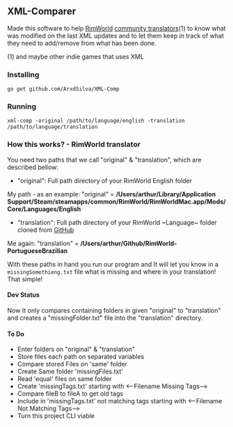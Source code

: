 ## XML-Comparer
Made this software to help [RimWorld](http://rimworldgame.com/) [community translators](https://github.com/ludeon)(1) to know what was modified on the last XML updates and to let them keep in track of what they need to add/remove from what has been done.

(1) and maybe other indie games that uses XML

### Installing
```go get github.com/ArxdSilva/XML-Comp```

### Running
```xml-comp -original /path/to/language/english -translation /path/to/language/translation```

### How this works? - RimWorld translator
You need two paths that we call "original" & "translation", which are described bellow:
- "original": Full path directory of your RimWorld English folder

My path - as an example: "original" = **/Users/arthur/Library/Application Support/Steam/steamapps/common/RimWorld/RimWorldMac.app/Mods/Core/Languages/English**
- "translation": Full path directory of your RimWorld ~Language~ folder cloned from [GitHub](https://github.com/ludeon)

Me again: "translation" = **/Users/arthur/Github/RimWorld-PortugueseBrazilian**

With these paths in hand you run our program and It will let you know in a `missingSomethieng.txt` file what is missing and where in your translation! That simple!

#### Dev Status
Now It only compares containing folders in given "original" to "translation" and creates a "missingFolder.txt" file into the "translation" directory.

#### To Do
- Enter folders on "original" & "translation"
- Store files each path on separated variables
- Compare stored Files on 'same' folder
- Create Same folder 'missingFiles.txt'
- Read 'equal' files on same folder
- Create 'missingTags.txt' starting with <--Filename Missing Tags-->
- Compare fileB to fileA to get old tags
- Include in 'missingTags.txt' not matching tags starting with <--Filename Not Matching Tags-->
- Turn this project CLI viable
